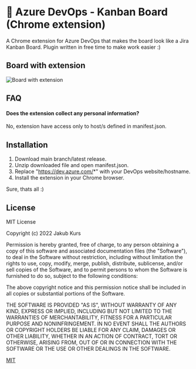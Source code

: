 # 🚀 Azure DevOps - Kanban Board (Chrome extension)

A Chrome extension for Azure DevOps that makes the board look like a Jira Kanban Board. Plugin written in free time to make work easier :)


## Board with extension

![Board with extension](https://cdn.discordapp.com/attachments/940686999080304670/954382864047304765/Annotation_2022-03-18_150109.png)


## FAQ

#### Does the extension collect any personal information?

No, extension have access only to host/s defined in manifest.json.



## Installation

1. Download main branch/latest release.
2. Unzip downloaded file and open manifest.json.
3. Replace "https://dev.azure.com/*" with your DevOps website/hostname.
4. Install the extension in your Chrome browser.

Sure, thats all :)
    
## License
MIT License

Copyright (c) 2022 Jakub Kurs

Permission is hereby granted, free of charge, to any person obtaining a copy
of this software and associated documentation files (the "Software"), to deal
in the Software without restriction, including without limitation the rights
to use, copy, modify, merge, publish, distribute, sublicense, and/or sell
copies of the Software, and to permit persons to whom the Software is
furnished to do so, subject to the following conditions:

The above copyright notice and this permission notice shall be included in all
copies or substantial portions of the Software.

THE SOFTWARE IS PROVIDED "AS IS", WITHOUT WARRANTY OF ANY KIND, EXPRESS OR
IMPLIED, INCLUDING BUT NOT LIMITED TO THE WARRANTIES OF MERCHANTABILITY,
FITNESS FOR A PARTICULAR PURPOSE AND NONINFRINGEMENT. IN NO EVENT SHALL THE
AUTHORS OR COPYRIGHT HOLDERS BE LIABLE FOR ANY CLAIM, DAMAGES OR OTHER
LIABILITY, WHETHER IN AN ACTION OF CONTRACT, TORT OR OTHERWISE, ARISING FROM,
OUT OF OR IN CONNECTION WITH THE SOFTWARE OR THE USE OR OTHER DEALINGS IN THE
SOFTWARE.

[MIT](https://choosealicense.com/licenses/mit/)
